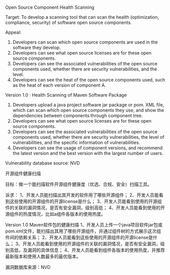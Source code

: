 Open Source Component Health Scanning

Target: To develop a scanning tool that can scan the health (optimization, compliance, security) of software open source components.

Appeal:
1. Developers can scan which open source components are used in the software they develop.
2. Developers can see what open source licenses are for these open source components.
3. Developers can see the associated vulnerabilities of the open source components used, whether there are security vulnerabilities, and the level.
4. Developers can see the heat of the open source components used, such as the heat of each version of component A.

Version 1.0 : Health Scanning of Maven Software Package
1. Developers upload a java project software jar package or pom. XML file, which can scan which open source components they use, and show the dependencies between components through component tree.
2. Developers can see what open source licenses are for these open source components.
3. Developers can see the associated vulnerabilities of the open source components used, whether there are security vulnerabilities, the level of vulnerabilities, and the specific information of vulnerabilities.
4. Developers can see the usage of component versions, and recommend the latest version and the best version with the largest number of users.

Vulnerability database source: NVD

开源组件健康扫描

目标：做一个能扫描软件开源组件健康度（优选、合规、安全）扫描工具。

诉求：
1、开发人员能扫描出其开发的软件用了哪些开源组件；
2、开发人员能看到这些使用的开源组件的开源license是什么；
3、开发人员能看到使用的开源组件的关联的漏洞情况，是否有安全漏洞，级别高低；
4、开发人员能看到使用的开源组件的热度情况，比如a组件各版本的使用热度。

Version 1.0  Maven软件包的健康扫描
1、开发人员上传一个java项目软件jar包或pom.xml文件，能扫描出其用了哪些开源组件，并通过组件树的方式展示这次组件间的依赖关系；
2、开发人员能看到这些使用的开源组件的开源license是什么；
3、开发人员能看到使用的开源组件的关联的漏洞情况，是否有安全漏洞，级别高低，及漏洞的具体信息；
4、开发人员能看到组件各版本的使用热度，并推荐最新版本和使用人数最多的最优版本。

漏洞数据库来源：NVD
